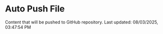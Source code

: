 # Auto Push File

Content that will be pushed to GitHub repository.
Last updated: 08/03/2025, 03:47:54 PM